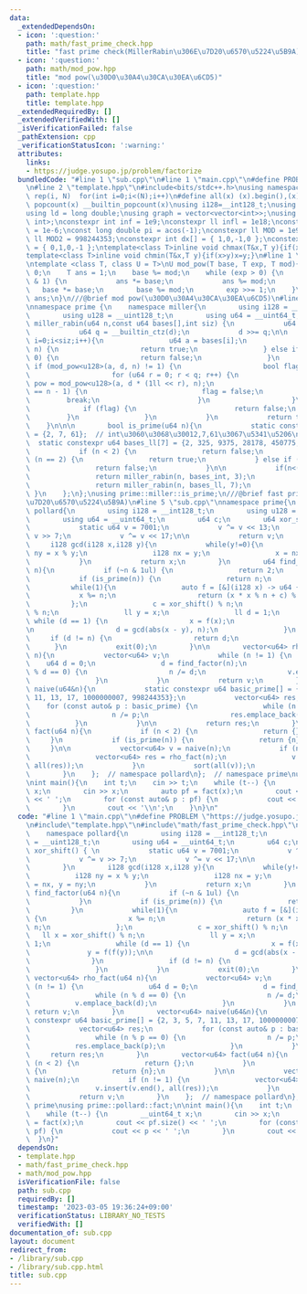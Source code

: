 ```yaml
---
data:
  _extendedDependsOn:
  - icon: ':question:'
    path: math/fast_prime_check.hpp
    title: "fast prime check(MillerRabin\u306E\u7D20\u6570\u5224\u5B9A)"
  - icon: ':question:'
    path: math/mod_pow.hpp
    title: "mod pow(\u30D0\u30A4\u30CA\u30EA\u6CD5)"
  - icon: ':question:'
    path: template.hpp
    title: template.hpp
  _extendedRequiredBy: []
  _extendedVerifiedWith: []
  _isVerificationFailed: false
  _pathExtension: cpp
  _verificationStatusIcon: ':warning:'
  attributes:
    links:
    - https://judge.yosupo.jp/problem/factorize
  bundledCode: "#line 1 \"sub.cpp\"\n#line 1 \"main.cpp\"\n#define PROBLEM \"https://judge.yosupo.jp/problem/factorize\"\
    \n#line 2 \"template.hpp\"\n#include<bits/stdc++.h>\nusing namespace std;\n#define\
    \ rep(i, N)  for(int i=0;i<(N);i++)\n#define all(x) (x).begin(),(x).end()\n#define\
    \ popcount(x) __builtin_popcount(x)\nusing i128=__int128_t;\nusing ll = long long;\n\
    using ld = long double;\nusing graph = vector<vector<int>>;\nusing P = pair<int,\
    \ int>;\nconstexpr int inf = 1e9;\nconstexpr ll infl = 1e18;\nconstexpr ld eps\
    \ = 1e-6;\nconst long double pi = acos(-1);\nconstexpr ll MOD = 1e9 + 7;\nconstexpr\
    \ ll MOD2 = 998244353;\nconstexpr int dx[] = { 1,0,-1,0 };\nconstexpr int dy[]\
    \ = { 0,1,0,-1 };\ntemplate<class T>inline void chmax(T&x,T y){if(x<y)x=y;}\n\
    template<class T>inline void chmin(T&x,T y){if(x>y)x=y;}\n#line 1 \"math/mod_pow.hpp\"\
    \ntemplate <class T, class U = T>\nU mod_pow(T base, T exp, T mod){\n    if(base==0)return\
    \ 0;\n    T ans = 1;\n    base %= mod;\n    while (exp > 0) {\n        if (exp\
    \ & 1) {\n            ans *= base;\n            ans %= mod;\n        }\n     \
    \   base *= base;\n        base %= mod;\n        exp >>= 1;\n    }\n    return\
    \ ans;\n}\n///@brief mod pow(\u30D0\u30A4\u30CA\u30EA\u6CD5)\n#line 3 \"math/fast_prime_check.hpp\"\
    \nnamespace prime {\n    namespace miller{\n        using i128 = __int128_t;\n\
    \        using u128 = __uint128_t;\n        using u64 = __uint64_t;\n        bool\
    \ miller_rabin(u64 n,const u64 bases[],int siz) {\n            u64 d = n - 1;\n\
    \            u64 q = __builtin_ctz(d);\n            d >>= q;\n\n            for(int\
    \ i=0;i<siz;i++){\n                u64 a = bases[i];\n                if (a ==\
    \ n) {\n                    return true;\n                } else if (n % a ==\
    \ 0) {\n                    return false;\n                }\n               \
    \ if (mod_pow<u128>(a, d, n) != 1) {\n                    bool flag = true;\n\
    \                    for (u64 r = 0; r < q; r++) {\n                        u64\
    \ pow = mod_pow<u128>(a, d * (1ll << r), n);\n                        if (pow\
    \ == n - 1) {\n                            flag = false;\n                   \
    \         break;\n                        }\n                    }\n\n       \
    \             if (flag) {\n                        return false;\n           \
    \         }\n                }\n            }\n            return true;\n    \
    \    }\n\n\n        bool is_prime(u64 n){\n            static constexpr u64 bases_int[3]\
    \ = {2, 7, 61};  // int\u3060\u3068\u30012,7,61\u3067\u5341\u5206\n          \
    \  static constexpr u64 bases_ll[7] = {2, 325, 9375, 28178, 450775, 9780504, 1795265022};\n\
    \            if (n < 2) {\n                return false;\n            } else if\
    \ (n == 2) {\n                return true;\n            } else if (~n & 1) {\n\
    \                return false;\n            }\n\n            if(n<(1ul<<31)){\n\
    \                return miller_rabin(n, bases_int, 3);\n            } else {\n\
    \                return miller_rabin(n, bases_ll, 7);\n            }\n       \
    \ }\n    };\n};\nusing prime::miller::is_prime;\n///@brief fast prime check(MillerRabin\u306E\
    \u7D20\u6570\u5224\u5B9A)\n#line 5 \"sub.cpp\"\nnamespace prime{\n    namespace\
    \ pollard{\n        using i128 = __int128_t;\n        using u128 = __uint128_t;\n\
    \        using u64 = __uint64_t;\n        u64 c;\n        u64 xor_shift() { \n\
    \            static u64 v = 7001;\n            v ^= v << 13;\n            v ^=\
    \ v >> 7;\n            v ^= v << 17;\n\n            return v;\n        }\n   \
    \     i128 gcd(i128 x,i128 y){\n            while(y!=0){\n                i128\
    \ ny = x % y;\n                i128 nx = y;\n                x = nx, y = ny;\n\
    \            }\n            return x;\n        }\n        u64 find_factor(u64\
    \ n){\n            if (~n & 1ul) {\n                return 2;\n            }\n\
    \            if (is_prime(n)) {\n                return n;\n            }\n  \
    \          while(1){\n                auto f = [&](i128 x) -> u64 {\n        \
    \            x %= n;\n                    return (x * x % n + c) % n;\n      \
    \          };\n                c = xor_shift() % n;\n                ll x = xor_shift()\
    \ % n;\n                ll y = x;\n                ll d = 1;\n               \
    \ while (d == 1) {\n                    x = f(x);\n                    y = f(f(y));\n\
    \n                    d = gcd(abs(x - y), n);\n                }\n           \
    \     if (d != n) {\n                    return d;\n                }\n      \
    \      }\n            exit(0);\n        }\n\n        vector<u64> rho_fact(u64\
    \ n){\n            vector<u64> v;\n            while (n != 1) {\n            \
    \    u64 d = 0;\n                d = find_factor(n);\n                while (n\
    \ % d == 0) {\n                    n /= d;\n                    v.emplace_back(d);\n\
    \                }\n            }\n            return v;\n        }\n        vector<u64>\
    \ naive(u64&n){\n            static constexpr u64 basic_prime[] = {2, 3, 5, 7,\
    \ 11, 13, 17, 1000000007, 998244353};\n            vector<u64> res;\n        \
    \    for (const auto& p : basic_prime) {\n                while (n % p == 0) {\n\
    \                    n /= p;\n                    res.emplace_back(p);\n     \
    \           }\n            }\n\n            return res;\n        }\n        vector<u64>\
    \ fact(u64 n){\n            if (n < 2) {\n                return {};\n       \
    \     }\n            if (is_prime(n)) {\n                return {n};\n       \
    \     }\n\n            vector<u64> v = naive(n);\n            if (n != 1) {\n\
    \                vector<u64> res = rho_fact(n);\n                v.insert(v.end(),\
    \ all(res));\n            }\n            sort(all(v));\n            return v;\n\
    \        }\n    };  // namespace pollard\n};  // namespace prime\nusing prime::pollard::fact;\n\
    \nint main(){\n    int t;\n    cin >> t;\n    while (t--) {\n        __uint64_t\
    \ x;\n        cin >> x;\n        auto pf = fact(x);\n        cout << pf.size()\
    \ << ' ';\n        for (const auto& p : pf) {\n            cout << p << ' ';\n\
    \        }\n        cout << '\\n';\n    }\n}\n"
  code: "#line 1 \"main.cpp\"\n#define PROBLEM \"https://judge.yosupo.jp/problem/factorize\"\
    \n#include\"template.hpp\"\n#include\"math/fast_prime_check.hpp\"\nnamespace prime{\n\
    \    namespace pollard{\n        using i128 = __int128_t;\n        using u128\
    \ = __uint128_t;\n        using u64 = __uint64_t;\n        u64 c;\n        u64\
    \ xor_shift() { \n            static u64 v = 7001;\n            v ^= v << 13;\n\
    \            v ^= v >> 7;\n            v ^= v << 17;\n\n            return v;\n\
    \        }\n        i128 gcd(i128 x,i128 y){\n            while(y!=0){\n     \
    \           i128 ny = x % y;\n                i128 nx = y;\n                x\
    \ = nx, y = ny;\n            }\n            return x;\n        }\n        u64\
    \ find_factor(u64 n){\n            if (~n & 1ul) {\n                return 2;\n\
    \            }\n            if (is_prime(n)) {\n                return n;\n  \
    \          }\n            while(1){\n                auto f = [&](i128 x) -> u64\
    \ {\n                    x %= n;\n                    return (x * x % n + c) %\
    \ n;\n                };\n                c = xor_shift() % n;\n             \
    \   ll x = xor_shift() % n;\n                ll y = x;\n                ll d =\
    \ 1;\n                while (d == 1) {\n                    x = f(x);\n      \
    \              y = f(f(y));\n\n                    d = gcd(abs(x - y), n);\n \
    \               }\n                if (d != n) {\n                    return d;\n\
    \                }\n            }\n            exit(0);\n        }\n\n       \
    \ vector<u64> rho_fact(u64 n){\n            vector<u64> v;\n            while\
    \ (n != 1) {\n                u64 d = 0;\n                d = find_factor(n);\n\
    \                while (n % d == 0) {\n                    n /= d;\n         \
    \           v.emplace_back(d);\n                }\n            }\n           \
    \ return v;\n        }\n        vector<u64> naive(u64&n){\n            static\
    \ constexpr u64 basic_prime[] = {2, 3, 5, 7, 11, 13, 17, 1000000007, 998244353};\n\
    \            vector<u64> res;\n            for (const auto& p : basic_prime) {\n\
    \                while (n % p == 0) {\n                    n /= p;\n         \
    \           res.emplace_back(p);\n                }\n            }\n\n       \
    \     return res;\n        }\n        vector<u64> fact(u64 n){\n            if\
    \ (n < 2) {\n                return {};\n            }\n            if (is_prime(n))\
    \ {\n                return {n};\n            }\n\n            vector<u64> v =\
    \ naive(n);\n            if (n != 1) {\n                vector<u64> res = rho_fact(n);\n\
    \                v.insert(v.end(), all(res));\n            }\n            sort(all(v));\n\
    \            return v;\n        }\n    };  // namespace pollard\n};  // namespace\
    \ prime\nusing prime::pollard::fact;\n\nint main(){\n    int t;\n    cin >> t;\n\
    \    while (t--) {\n        __uint64_t x;\n        cin >> x;\n        auto pf\
    \ = fact(x);\n        cout << pf.size() << ' ';\n        for (const auto& p :\
    \ pf) {\n            cout << p << ' ';\n        }\n        cout << '\\n';\n  \
    \  }\n}"
  dependsOn:
  - template.hpp
  - math/fast_prime_check.hpp
  - math/mod_pow.hpp
  isVerificationFile: false
  path: sub.cpp
  requiredBy: []
  timestamp: '2023-03-05 19:36:24+09:00'
  verificationStatus: LIBRARY_NO_TESTS
  verifiedWith: []
documentation_of: sub.cpp
layout: document
redirect_from:
- /library/sub.cpp
- /library/sub.cpp.html
title: sub.cpp
---
```


